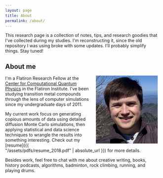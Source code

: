 ```yaml
---
layout: page
title: About
permalink: /about/
---
```


This research page is a collection of notes, tips, and research goodies that I've collected during my studies. 
I'm reconstructing it, since the old repository I was using broke with some updates. I'll probably simplify things. Stay tuned!

## About me

<img align="right" src="/assets/images/profile.jpg" width="200" style="margin: 0px 10px" />

I'm a Flatiron Research Fellow at the [Center for Computational Quantum Physics](https://www.simonsfoundation.org/flatiron/center-for-computational-quantum-physics) in the Flatiron Institute. 
I've been studying transition metal compounds through the lens of computer simulations since my undergraduate days of 2011. 

My current work focus on generating copious amounts of data using detailed diffusion Monte Carlo simulations, then applying statistical and data science techniques to wrangle the results into something interesting.
Check out my [resume]({{ "/assets/pdfs/resume_2018.pdf" | absolute_url }}) for more details.

Besides work, feel free to chat with me about creative writing, books, history podcasts, algorithms, badminton, rock climbing, running, and playing drums.

